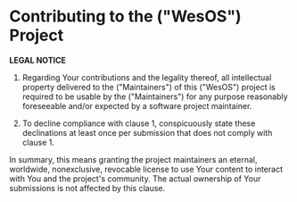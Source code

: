 # Contributing to the ("WesOS") Project

**LEGAL NOTICE**

1. Regarding Your contributions and the legality thereof, all intellectual property
   delivered to the ("Maintainers") of this ("WesOS") project is
   required to be usable by the ("Maintainers") for any purpose reasonably
   foreseeable and/or expected by a software project maintainer.

2. To decline compliance with clause 1, conspicuously state these declinations at
least once per submission that does not comply with clause 1.

In summary, this means granting the project maintainers an eternal, worldwide, nonexclusive,
revocable license to use Your content to interact with You and the project's community.
The actual ownership of Your submissions is not affected by this clause.

